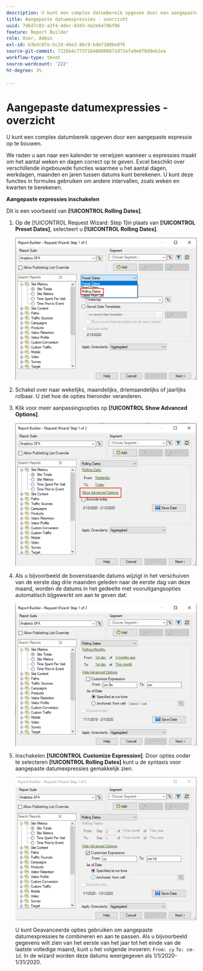 ```yaml
---
description: U kunt een complex datumbereik opgeven door een aangepaste expressie op te bouwen.
title: Aangepaste datumexpressies - overzicht
uuid: 7d6d7c03-a3f4-4dec-8343-de2e6478bf06
feature: Report Builder
role: User, Admin
exl-id: b3bdc07e-5c2d-4be3-86c9-b4b7380be0f6
source-git-commit: 7226b4c77371b486006671d72efa9e0f0d9eb1ea
workflow-type: tm+mt
source-wordcount: '222'
ht-degree: 3%

---
```


# Aangepaste datumexpressies - overzicht

U kunt een complex datumbereik opgeven door een aangepaste expressie op te bouwen.

We raden u aan naar een kalender te verwijzen wanneer u expressies maakt om het aantal weken en dagen correct op te geven. Excel beschikt over verschillende ingebouwde functies waarmee u het aantal dagen, werkdagen, maanden en jaren tussen datums kunt berekenen. U kunt deze functies in formules gebruiken om andere intervallen, zoals weken en kwarten te berekenen.

**Aangepaste expressies inschakelen**

Dit is een voorbeeld van **[!UICONTROL Rolling Dates]**.

1. Op de [!UICONTROL Request Wizard: Step 1]in plaats van **[!UICONTROL Preset Dates]**, selecteert u **[!UICONTROL Rolling Dates]**.

   ![](assets/rolldates1.png)

1. Schakel over naar wekelijks, maandelijks, driemaandelijks of jaarlijks rolbaar. U ziet hoe de opties hieronder veranderen.
1. Klik voor meer aanpassingsopties op **[!UICONTROL Show Advanced Options]**.

   ![](assets/rolldates2.png)

1. Als u bijvoorbeeld de bovenstaande datums wijzigt in het verschuiven van de eerste dag drie maanden geleden naar de eerste dag van deze maand, worden de datums in het gedeelte met vooruitgangsopties automatisch bijgewerkt om aan te geven dat:

   ![](assets/rolldatesfor3.png)

1. Inschakelen **[!UICONTROL Customize Expression]**. Door opties onder te selecteren **[!UICONTROL Rolling Dates]** kunt u de syntaxis voor aangepaste datumexpressies gemakkelijk zien.

   ![](assets/rolldatesfor5.png)

   U kunt Geavanceerde opties gebruiken om aangepaste datumexpressies te combineren en aan te passen. Als u bijvoorbeeld gegevens wilt zien van het eerste van het jaar tot het einde van de laatste volledige maand, kunt u het volgende invoeren: `From: cy` `To: cm-1d`. In de wizard worden deze datums weergegeven als 1/1/2020-1/31/2020.
